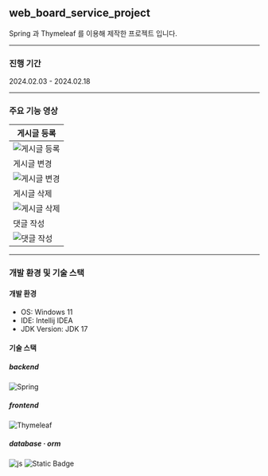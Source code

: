 ## web_board_service_project
Spring 과 Thymeleaf 를 이용해 제작한 프로젝트 입니다.

---
### 진행 기간

2024.02.03 - 2024.02.18

---
### 주요 기능 영상
| 게시글 등록                                                                                                        |
|---------------------------------------------------------------------------------------------------------------|
| ![게시글 등록](https://github.com/redoundo/web_board_service/assets/96558064/bd19e0b9-30b0-4af5-8636-7a7716665704) |
| 게시글 변경                                                                                                        |
| ![게시글 변경](https://github.com/redoundo/web_board_service/assets/96558064/ac614bdb-28eb-4274-acd6-cf2b074c032d) |
| 게시글 삭제                                                                                                        |
| ![게시글 삭제](https://github.com/redoundo/web_board_service/assets/96558064/6496aac5-039d-499e-84ff-8bf95087b537) |
|댓글 작성|
|![댓글 작성](https://github.com/redoundo/web_board_service/assets/96558064/134f6172-dd3b-4e10-95c7-42e6bd244de1)|

---
### 개발 환경 및 기술 스택

#### 개발 환경
- OS: Windows 11
- IDE: Intellij IDEA
- JDK Version: JDK 17

#### 기술 스택
##### backend
![Spring](https://img.shields.io/badge/spring-%236DB33F.svg?style=for-the-badge&logo=spring&logoColor=white)
##### frontend
![Thymeleaf](https://img.shields.io/badge/Thymeleaf-%23005C0F.svg?style=for-the-badge&logo=Thymeleaf&logoColor=white)
##### database · orm
![js](https://img.shields.io/badge/MySQL-005C84?style=for-the-badge&logo=mysql&logoColor=white)
![Static Badge](https://img.shields.io/badge/mybatis-D70010?style=for-the-badge&logo=mybatis&logoColor=black)
